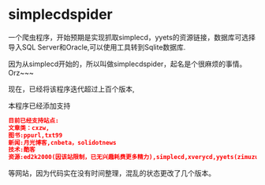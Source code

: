 simplecdspider
============

一个爬虫程序，开始预期是实现抓取simplecd，yyets的资源链接，数据库可选择导入SQL Server和Oracle,可以使用工具转到Sqlite数据库.<br/>

因为从simplecd开始的，所以叫做simplecdspider，起名是个很麻烦的事情。Orz~~~

现在，已经将该程序迭代超过上百个版本,

本程序已经添加支持 

```json
目前已经支持站点:
文章类：cxzw,
图书:ppurl,txt99
新闻:月光博客,cnbeta，solidotnews
技术:酷客
资源:ed2k2000(因该站限制，已无兴趣耗费更多精力),simplecd,xverycd,yyets(zimuzu)(已停止抓取)

```

等网站，因为代码实在没有时间整理，混乱的状态更改了几个版本。

